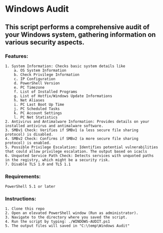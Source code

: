 # Windows Audit

## This script performs a comprehensive audit of your Windows system, gathering information on various security aspects.

### Features:
    1. System Information: Checks basic system details like 
        a. OS System Information 
        b. Check Privilege Information 
        c. IP Configuration
        d. PowerShell Version
        e. PC Timezone
        f. List of Installed Programs
        g. List of Hotfix/Windows Update Informations
        h. Net Aliases
        i. PC Last Boot Up Time
        j. PC Scheduled Tasks
        k. PC Account Settings
        l. PC Net Statistics
    2. Antivirus and Antimalware Information: Provides details on your installed antivirus and antimalware software.
    3. SMBv1 Check: Verifies if SMBv1 (a less secure file sharing protocol) is disabled.
    4. SMBv2 Check: Confirms if SMBv2 (a more secure file sharing protocol) is enabled.
    5. Possible Privilege Escalation: Identifies potential vulnerabilities that could allow privilege escalation. The output based on icacls
    6. Unquoted Service Path Check: Detects services with unquoted paths in the registry, which might be a security risk.
    7. Disable TLS 1.0 and TLS 1.1

### Requirements:
    PowerShell 5.1 or later

### Instructions:
    1. Clone this repo
    2. Open an elevated PowerShell window (Run as administrator).
    3. Navigate to the directory where you saved the script.
    4. Run the script by typing: ./WINDOWS-AUDIT.ps1
    5. The output files will saved in "C:\temp\Windows Audit"
